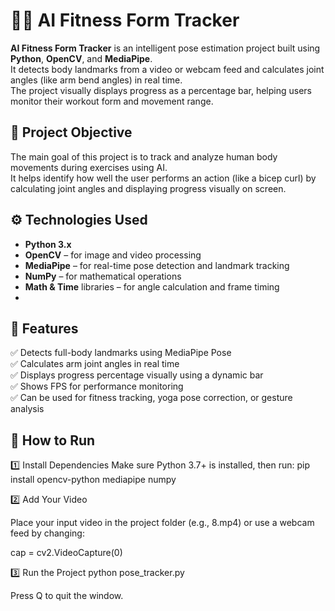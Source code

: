 # 🏋️‍♂️ AI Fitness Form Tracker  

**AI Fitness Form Tracker** is an intelligent pose estimation project built using **Python**, **OpenCV**, and **MediaPipe**.  
It detects body landmarks from a video or webcam feed and calculates joint angles (like arm bend angles) in real time.  
The project visually displays progress as a percentage bar, helping users monitor their workout form and movement range.  

## 🎯 **Project Objective**
The main goal of this project is to track and analyze human body movements during exercises using AI.  
It helps identify how well the user performs an action (like a bicep curl) by calculating joint angles and displaying progress visually on screen.

## ⚙️ **Technologies Used**
- **Python 3.x**
- **OpenCV** – for image and video processing  
- **MediaPipe** – for real-time pose detection and landmark tracking  
- **NumPy** – for mathematical operations  
- **Math & Time** libraries – for angle calculation and frame timing
- 
## 🧩 **Features**
✅ Detects full-body landmarks using MediaPipe Pose  
✅ Calculates arm joint angles in real time  
✅ Displays progress percentage visually using a dynamic bar  
✅ Shows FPS for performance monitoring  
✅ Can be used for fitness tracking, yoga pose correction, or gesture analysis  

## 🚀 **How to Run**

1️⃣ Install Dependencies
Make sure Python 3.7+ is installed, then run:
pip install opencv-python mediapipe numpy

2️⃣ Add Your Video

Place your input video in the project folder (e.g., 8.mp4) or use a webcam feed by changing:

cap = cv2.VideoCapture(0)

3️⃣ Run the Project
python pose_tracker.py


Press Q to quit the window.
